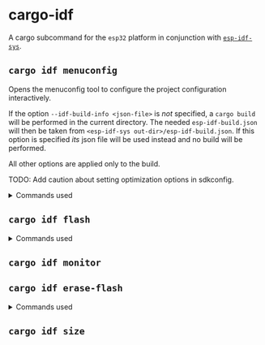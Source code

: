 # cargo-idf
 
 A cargo subcommand for the `esp32` platform in conjunction with
 [`esp-idf-sys`](https://crates.io/crates/esp-idf-sys).

## `cargo idf menuconfig`

Opens the menuconfig tool to configure the project configuration interactively.

If the option `--idf-build-info <json-file>` is *not* specified, a `cargo build` will be
performed in the current directory. The needed `esp-idf-build.json` will then be taken
from `<esp-idf-sys out-dir>/esp-idf-build.json`. If this option is specified *its* json
file will be used instead and no build will be performed.

All other options are applied only to the build.

TODO: Add caution about setting optimization options in sdkconfig.

<details>
<summary>Commands used</summary>

```console
python esp-idf/tools/kconfig_new/prepare_kconfig_files.py 
    --env-file <out_dir>/build/config.env

python esp-idf/tools/kconfig_new/confgen.py 
    --kconfig esp-idf/Kconfig 
    --sdkconfig-rename esp-idf/sdkconfig.rename 
    --config <out-dir>/sdkconfig 
    --defaults <defaults-file>...
    --env-file <out-dir>/build/config.env 
    --dont-write-deprecated 
    --output config <out-dir>/sdkconfig

python -m menuconfig esp-idf/Kconfig 
    Env variables:
        - KCONFIG_CONFIG=<out-dir>/sdkconfig 
        - <build-dir>/config.env
 ```

</details>

## `cargo idf flash`


<details>
<summary>Commands used</summary>

```console
cmake.exe 
    -D IDF_PATH="..." 
    -D SERIAL_TOOL="python esp-idf-v4.3.1/components/esptool_py/esptool/esptool.py --chip esp32c3"
    -D SERIAL_TOOL_ARGS="--before=default_reset --after=hard_reset write_flash @flash_args"
    -D WORKING_DIRECTORY=<out-dir>/build
    -P esp-idf-v4.3.1/components/esptool_py/run_serial_tool.cmake
```

</details>

## `cargo idf monitor`
## `cargo idf erase-flash`

<details>
<summary>Commands used</summary>

```console
  COMMAND = cmd.exe /C "cd /D C:\Users\n3xed\.espressif\esp-idf-v4.3.1\components\esptool_py && C:\Users\n3xed\.espressif\tools\cmake\3.20.3\bin\cmake.exe -D IDF_PATH="C:/Users/n3xed/.espressif/esp-idf-v4.3.1" -D SERIAL_TOOL="python C:/Users/n3xed/.espressif/esp-idf-v4.3.1/components/esptool_py/esptool/esptool.py --chip esp32c3" -D SERIAL_TOOL_ARGS="erase_flash" -P run_serial_tool.cmake"
```

</details>

## `cargo idf size`